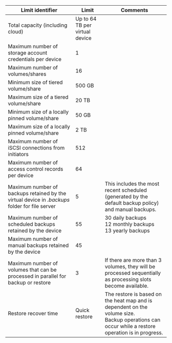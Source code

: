 
| **Limit identifier**                                                                          | **Limit**     | **Comments**                                                                                                                                                     |
|-----------------------------------------------------------------------------------------------|---------------|------------------------------------------------------------------------------------------------------------------------------------------------------------------|
| Total capacity (including cloud) | Up to 64 TB per virtual device |
| Maximum number of storage account credentials per device                                      | 1             |                                                                                                                                                                  |
| Maximum number of volumes/shares                                                              | 16            |                                                                                                                                                                  |
| Minimum size of tiered volume/share                                                           | 500 GB        |                                                                                                                                                                  |
| Maximum size of a tiered volume/share                                                         | 20 TB         |                                                                                                                                                                  |
| Minimum size of a locally pinned volume/share                                                 | 50 GB         |                                                                                                                                                                  |
| Maximum size of a locally pinned volume/share                                                 | 2 TB          |                                                                                                                                                                  |
| Maximum number of iSCSI connections from initiators                                           | 512           |                                                                                                                                                                  |
| Maximum number of access control records per device                                           | 64            |                                                                                                                                                                  |
| Maximum number of backups retained by the virtual device in *.backups* folder for file server | 5             | This includes the most recent scheduled (generated by the default backup policy) and manual backups.                                                             |
| Maximum number of scheduled backups retained by the device                                              | 55 | 30 daily backups<br>12 monthly backups<br>13 yearly backups                                                                                                                                                 |
| Maximum number of manual backups retained by the device | 45 | |
| Maximum number of volumes that can be processed in parallel for backup or restore             | 3             | If there are more than 3 volumes, they will be processed sequentially as processing slots become available.                                                      |
| Restore recover time                                                                          | Quick restore | The restore is based on the heat map and is dependent on the volume size.<br>Backup operations can occur while a restore operation is in progress.                                                                                            |

